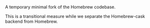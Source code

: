 A temporary minimal fork of the Homebrew codebase.

This is a transitional measure while we separate the Homebrew-cask backend
from Homebrew.
